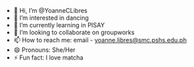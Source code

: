 - 👋 Hi, I’m @YoanneCLibres
- 👀 I’m interested in dancing
- 🌱 I’m currently learning in PISAY
- 💞️ I’m looking to collaborate on groupworks  
- 📫 How to reach me: email - yoanne.libres@smc.pshs.edu.ph
- 😄 Pronouns: She/Her
- ⚡ Fun fact: I love matcha

<!---
YoanneCLibres/YoanneCLibres is a ✨ special ✨ repository because its `README.md` (this file) appears on your GitHub profile.
You can click the Preview link to take a look at your changes.
--->
